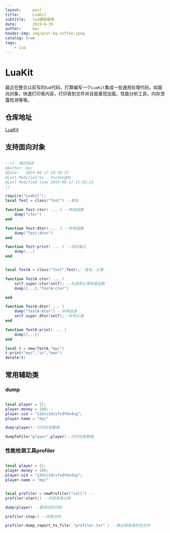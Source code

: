 ```yaml
---
layout:     post
title:      LuaKit
subtitle:   lua辅助框架
date:       2019-6-19
author:     myc
header-img: img/post-bg-coffee.jpeg
catalog: true
tags:
    - Lua
---
```


# LuaKit
最近在整合以前写的lua代码，打算编写一个`LuaKit`集成一些通用处理代码，如面向对象，快速打印表内容，打印表到文件并且能重现加载，性能分析工具，内存泄露检测等等。

## 仓库地址
[LuaKit](https://github.com/cooee/LuaKit)

## 支持面向对象
``` lua

--[[--描述信息
@Author: myc
@Date:   2019-06-17 10:39:37
@Last Modified by   YuchengMo
@Last Modified time 2019-06-17 11:03:23
]]

require("LuaKit");
local Test = class("Test") --类名

function Test:ctor( ... ) --构造函数
	dump("ctor")
end

function Test:dtor( ... ) --析构函数
	dump("Test:dtor")
end

function Test:print( ... ) --测试接口
	dump(...)
end


local TestA = class("Test",Test);--类名，父类

function TestA:ctor( ... )
	self.super.ctor(self); --先调用父类构造函数
	dump({...},"TestA:ctor")

end

function TestA:dtor( ... )
	dump("TestA:dtor") --析构自身
	self.super.dtor(self);--析构父类
end

function TestA:print( ... )
	dump({...})
end

local t = new(TestA,"myc")
t:print("myc","is","man")
delete(t)

```

## 常用辅助类
### dump
```lua

local player = {};
player.money = 100;
player.uid = "12dcc1dcxfsdfdvdvg";
player.name = "myc"

dump(player)--打印玩家数据

dumpToFile("player",player)--打印玩家数据


```

### 性能检测工具profiler
```lua

local player = {};
player.money = 100;
player.uid = "12dcc1dcxfsdfdvdvg";
player.name = "myc"


local profiler = newProfiler("call") --
profiler:start() --开启性能分析

dump(player) --要测试的代码

profiler:stop() --结束分析

profiler:dump_report_to_file( "profiler.txt" ) --输出报告保存到文件


```